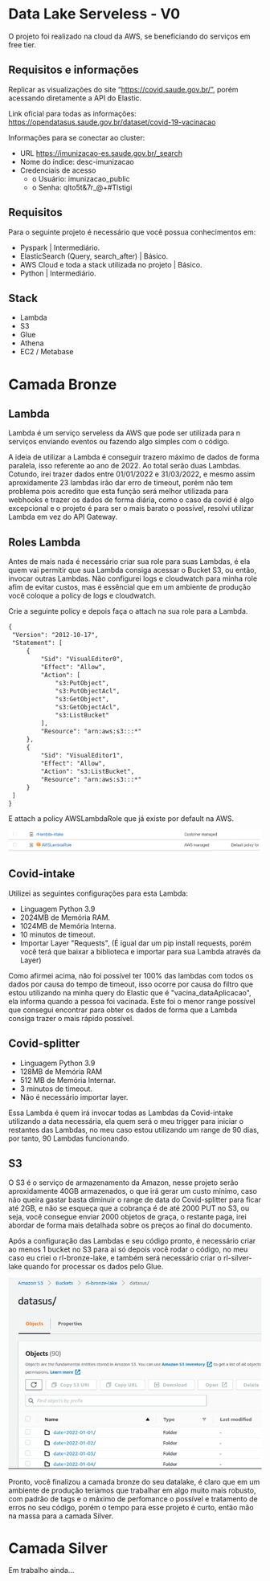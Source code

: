 # Data Lake Serveless - V0
O projeto foi realizado na cloud da AWS, se beneficiando do serviços em free tier.

## Requisitos e informações
Replicar as visualizações do site “https://covid.saude.gov.br/”, porém acessando
diretamente a API do Elastic.

Link oficial para todas as informações:
https://opendatasus.saude.gov.br/dataset/covid-19-vacinacao

Informações para se conectar ao cluster:

- URL https://imunizacao-es.saude.gov.br/_search
- Nome do índice: desc-imunizacao
- Credenciais de acesso
    - o Usuário: imunizacao_public
    - o Senha: qlto5t&7r_@+#Tlstigi

## Requisitos
Para o seguinte projeto é necessário que você possua conhecimentos em:

- Pyspark | Intermediário.
- ElasticSearch (Query, search_after) | Básico.
- AWS Cloud e toda a stack utilizada no projeto | Básico.
- Python | Intermediário.

## Stack
- Lambda
- S3
- Glue
- Athena
- EC2 / Metabase

# Camada Bronze

## Lambda
Lambda é um serviço serveless da AWS que pode ser utilizada para n serviços enviando eventos ou fazendo algo simples com o código.

A ideia de utilizar a Lambda é conseguir trazero máximo de dados de forma paralela, isso referente ao ano de 2022. Ao total serão duas Lambdas. Cotundo, irei trazer dados entre 01/01/2022 e 31/03/2022, e mesmo assim aproxidamente 23 lambdas irão dar erro de timeout, porém não tem problema pois acredito que esta função será melhor utilizada para webhooks e trazer os dados de forma diária, como o caso da covid é algo excepcional e o projeto é para ser o mais barato o possível, resolvi utilizar Lambda em vez do API Gateway.

## Roles Lambda
Antes de mais nada é necessário criar sua role para suas Lambdas, é ela quem vai permitir que sua Lambda consiga acessar o Bucket S3, ou então, invocar outras Lambdas.
Não configurei logs e cloudwatch para minha role afim de evitar custos, mas é essêncial que em um ambiente de produção você coloque a policy de logs e cloudwatch.

Crie a seguinte policy e depois faça o attach na sua role para a Lambda.

    {
     "Version": "2012-10-17",
     "Statement": [
         {
             "Sid": "VisualEditor0",
             "Effect": "Allow",
             "Action": [
                 "s3:PutObject",
                 "s3:PutObjectAcl",
                 "s3:GetObject",
                 "s3:GetObjectAcl",
                 "s3:ListBucket"
             ],
             "Resource": "arn:aws:s3:::*"
         },
         {
             "Sid": "VisualEditor1",
             "Effect": "Allow",
             "Action": "s3:ListBucket",
             "Resource": "arn:aws:s3:::*"
         }
     ]
    }

E attach a policy AWSLambdaRole que já existe por default na AWS.

![role-lambda](image/role-lambda.png)

## Covid-intake
Utilizei as seguintes configurações para esta Lambda:

- Linguagem Python 3.9
- 2024MB de Memória RAM.
- 1024MB de Memória Interna.
- 10 minutos de timeout.
- Importar Layer "Requests", (É igual dar um pip install requests, porém você terá que baixar a biblioteca e importar para sua Lambda através da Layer)

Como afirmei acima, não foi possível ter 100% das lambdas com todos os dados por causa do tempo de timeout, isso ocorre por causa do filtro que estou utilizando na minha query do Elastic que é "vacina_dataAplicacao", ela informa quando a pessoa foi vacinada. Este foi o menor range possível que consegui encontrar para obter os dados de forma que a Lambda consiga trazer o mais rápido possível.

## Covid-splitter

- Linguagem Python 3.9
- 128MB de Memória RAM
- 512 MB de Memória Internar.
- 3 minutos de timeout.
- Não é necessário importar layer.

Essa Lambda é quem irá invocar todas as Lambdas da Covid-intake utilizando a data necessária, ela quem será o meu trigger para iniciar o restantes das Lambdas, no meu caso estou utilizando um range de 90 dias, por tanto, 90 Lambdas funcionando.

## S3
O S3 é o serviço de armazenamento da Amazon, nesse projeto serão aproxidamente 40GB armazenados, o que irá gerar um custo mínimo, caso não queira gastar basta diminuir o range de data do Covid-splitter para ficar até 2GB, e não se esqueça que a cobrança é de até 2000 PUT no S3, ou seja, você consegue enviar 2000 objetos de graça, o restante paga, irei abordar de forma mais detalhada sobre os preços ao final do documento.

Após a configuração das Lambdas e seu código pronto, é necessário criar ao menos 1 bucket no S3 para ai só depois você rodar o código, no meu caso eu criei o rl-bronze-lake, e também será necessário criar o rl-silver-lake quando for processar os dados pelo Glue.

![s3](image/s3.png)

Pronto, você finalizou a camada bronze do seu datalake, é claro que em um ambiente de produção teriamos que trabalhar em algo muito mais robusto, com padrão de tags e o máximo de perfomance o possível e tratamento de erros no seu código, porém o tempo para esse projeto é curto, então mão na massa para a camada Silver.

# Camada Silver

Em trabalho ainda...